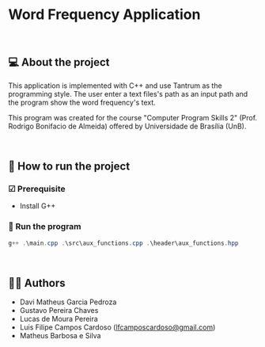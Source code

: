 # Word Frequency Application

<br>

## 💻 About the project

This application is implemented with C++ and use Tantrum as the programming style. The user enter a text files's path as an input path and the program show the word frequency's text.

This program was created for the course "Computer Program Skills 2" (Prof. Rodrigo Bonifacio de Almeida) offered by Universidade de Brasília (UnB).

<br>

## 🚀 How to run the project

### ☑ Prerequisite
- Install G++

### 🎲 Run the program
```Powershell
g++ .\main.cpp .\src\aux_functions.cpp .\header\aux_functions.hpp
```

<br>

## 👨‍💻 Authors
- Davi Matheus Garcia Pedroza
- Gustavo Pereira Chaves
- Lucas de Moura Pereira
- Luis Filipe Campos Cardoso (lfcamposcardoso@gmail.com)
- Matheus Barbosa e Silva
